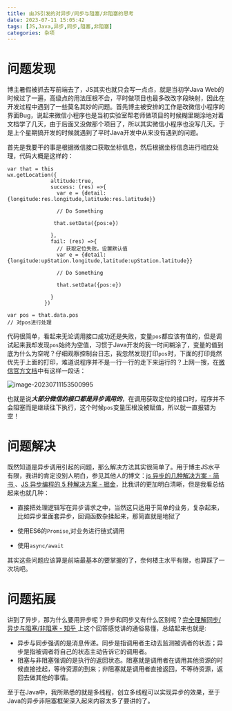 ```yaml
---
title: 由JS引发的对异步/同步与阻塞/非阻塞的思考
date: 2023-07-11 15:05:42
tags: [JS,Java,异步,同步,阻塞,非阻塞]
categories: 杂项
---
```


# 问题发现

博主暑假被抓去写前端去了，JS其实也就只会写一点点，就是当初学Java Web的时候过了一遍，高级点的用法压根不会，平时做项目也最多改改字段映射，因此在开发过程中遇到了一些莫名其妙的问题。首先博主被安排的工作是改微信小程序的界面Bug，说起来微信小程序也是当初实验室帮老师做项目的时候糊里糊涂地对着文档学了几天，由于后面又没做那个项目了，所以其实微信小程序也没写几天。于是上个星期搞开发的时候就遇到了平时Java开发中从来没有遇到的问题。

首先是我要干的事是根据微信接口获取坐标信息，然后根据坐标信息进行相应处理，代码大概是这样的：

```
var that = this
wx.getLocation({
              altitude:true,
              success: (res) =>{
                var e = {detail:{longitude:res.longitude,latitude:res.latitude}}
                
                // Do Something
               
               that.setData({pos:e})

              },
              fail: (res) =>{
              	// 获取定位失败，设置默认值
                var e = {detail:{longitude:upStation.longitude,latitude:upStation.latitude}}
                
                // Do Something
                
                that.setData({pos:e})
				
              }          
            })
            
var pos = that.data.pos
// 对pos进行处理

```

代码很简单，看起来无论调用接口成功还是失败，变量`pos`都应该有值的，但是调试起来我却发现`pos`始终为空值，习惯于Java开发的我一时间糊涂了，变量的值到底为什么为空呢？仔细观察控制台日志，我忽然发现打印`pos`时，下面的打印竟然优先于上面的打印，难道说程序并不是一行一行的走下来运行的？上网一搜，在[微信官方文档](https://developers.weixin.qq.com/miniprogram/dev/framework/app-service/api.html#API)中有这样一段话：

![image-20230711153500995](https://gitlab.com/Echo-xzp/Resource/-/raw/main/img/2023/07/11_15_41_43_image-20230711153500995.png)

也就是说***大部分微信的接口都是异步调用的***，在调用获取定位的接口时，程序并不会阻塞而是继续往下执行，这个时候`pos`变量压根没被赋值，所以就一直报错为空！

# 问题解决

既然知道是异步调用引起的问题，那么解决方法其实很简单了。用于博主JS水平有限，我讲的肯定没别人明白，参见其他人的博文：[js 异步的几种解决方案 - 简书 ](https://www.jianshu.com/p/28e5ef0ebc44)、[JS 异步编程的 5 种解决方案 - 掘金](https://juejin.cn/post/7067891660545327111)，比我讲的更加明白清晰，但是我看总结起来也就几种：

- 直接把处理逻辑写在异步请求之中，当然这只适用于简单的业务，复杂起来，比如异步里面套异步，回调函数杂揉起来，那简直就是地狱了

- 使用ES6的`Promise`,对业务进行链式调用

- 使用`async/await`

  

其实这些问题应该算是前端最基本的要掌握的了，奈何楼主水平有限，也算踩了一次坑吧。

# 问题拓展

讲到了异步，那为什么要用异步呢？异步和同步又有什么区别呢？[完全理解同步/异步与阻塞/非阻塞 - 知乎 ](https://zhuanlan.zhihu.com/p/22707398)上这个回答感觉讲的通俗易懂，总结起来也就是:

- 异步与同步强调的是消息传递。同步是指调用者主动去监测被调者的状态；异步是指被调者将自己的状态主动告诉它的调用者。
- 阻塞与非阻塞强调的是执行的返回状态。阻塞就是调用者在调用其他资源的时候直接挂起，等待资源的到来；非阻塞就是调用者直接返回，不等待资源，返回去做其他的事情。

至于在Java中，我所熟悉的就是多线程，创立多线程可以实现异步的效果，至于Java的异步非阻塞框架深入起来内容太多了要讲的了。
